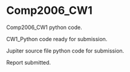 # Comp2006_CW1
Comp2006_CW1 python code.

CW1_Python code ready for submission.

Jupiter source file python code for submission.

Report submitted.

